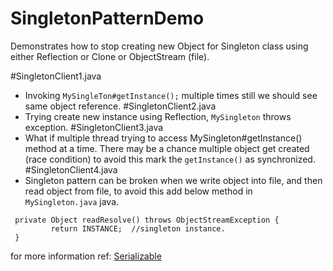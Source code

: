 # SingletonPatternDemo
Demonstrates how to stop creating new Object for Singleton class using either Reflection or Clone or ObjectStream (file).

#SingletonClient1.java
  - Invoking ```MySingleTon#getInstance();``` multiple times still we should see same object reference.
#SingletonClient2.java
  - Trying create new instance using Reflection, ```MySingleton``` throws exception.
#SingletonClient3.java
  - What if multiple thread trying to access MySingleton#getInstance() method at a time. There may be a chance multiple object get created (race condition) to avoid this mark the ```getInstance()``` as synchronized.
#SingletonClient4.java
  - Singleton pattern can be broken when we write object into file, and then read object from file, to avoid this add below method in ```MySingleton.java``` java.  
  
  ```
   private Object readResolve() throws ObjectStreamException {  
           return INSTANCE;  //singleton instance.  
   }  
  ```  
  for more information ref: [Serializable](http://docs.oracle.com/javase/6/docs/api/java/io/Serializable.html)
